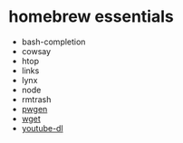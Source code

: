 # homebrew essentials

* bash-completion
* cowsay
* htop
* links
* lynx
* node
* rmtrash
* [pwgen](http://braumeister.org/formula/pwgen)
* [wget](http://braumeister.org/formula/wget)
* [youtube-dl](http://braumeister.org/formula/youtube-dl)
